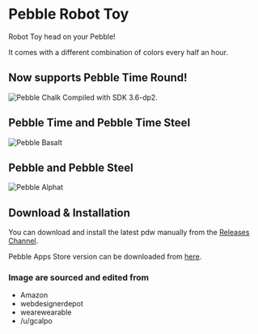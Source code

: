# Pebble Robot Toy
Robot Toy head on your Pebble!

It comes with a different combination of colors every half an hour.

## Now supports Pebble Time Round!
![Pebble Chalk](https://docs.google.com/uc?export=download&id=0Bx4akADv-g4jOHNoR0F3ZEo5cUk)
Compiled with SDK 3.6-dp2.

## Pebble Time and Pebble Time Steel
![Pebble Basalt](https://docs.google.com/uc?export=download&id=0Bx4akADv-g4jY2F4ZXI2NjFvTXM)

## Pebble and Pebble Steel
![Pebble Alphat](https://docs.google.com/uc?export=download&id=0Bx4akADv-g4jbXZJQWw0bnl4b2M)

## Download & Installation
You can download and install the latest pdw manually from the [Releases Channel](https://github.com/amoshydra/PebbleRobotToy/releases).

Pebble Apps Store version can be downloaded from [here](http://apps.getpebble.com/en_US/application/55f32252f4177d2e6c000009).

### Image are sourced and edited from
 * Amazon
 * webdesignerdepot
 * wearewearable
 * /u/gcalpo
